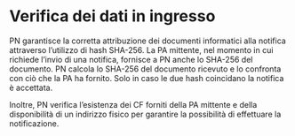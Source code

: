 # Verifica dei dati in ingresso

PN garantisce la corretta attribuzione dei documenti informatici alla notifica attraverso l’utilizzo di hash SHA-256. La PA mittente, nel momento in cui richiede l’invio di una notifica, fornisce a PN anche lo SHA-256 del documento. PN calcola lo SHA-256 del documento ricevuto e lo confronta con ciò che la PA ha fornito. Solo in caso le due hash coincidano la notifica è accettata.

Inoltre, PN verifica l’esistenza dei CF forniti della PA mittente e della disponibilità di un indirizzo fisico per garantire la possibilità di effettuare la notificazione.
